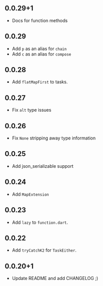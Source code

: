 ## 0.0.29+1

- Docs for function methods

## 0.0.29

- Add `p` as an alias for `chain`
- Add `c` as an alias for `compose`

## 0.0.28

- Add `flatMapFirst` to tasks.

## 0.0.27

- Fix `alt` type issues

## 0.0.26

- Fix `None` stripping away type information

## 0.0.25

- Add json_serializable support

## 0.0.24

- Add `MapExtension`

## 0.0.23

- Add `lazy` to `function.dart`.

## 0.0.22

- Add `tryCatchK2` for `TaskEither`.

## 0.0.20+1

- Update README and add CHANGELOG ;)
